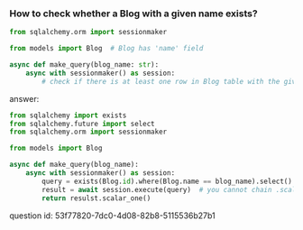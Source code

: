 ### How to check whether a Blog with a given name exists?

```python
from sqlalchemy.orm import sessionmaker

from models import Blog  # Blog has 'name' field

async def make_query(blog_name: str):
    async with sessionmaker() as session:
        # check if there is at least one row in Blog table with the given name
```

answer:

```python
from sqlalchemy import exists
from sqlalchemy.future import select
from sqlalchemy.orm import sessionmaker

from models import Blog

async def make_query(blog_name):
    async with sessionmaker() as session:
        query = exists(Blog.id).where(Blog.name == blog_name).select()
        result = await session.execute(query)  # you cannot chain .scalar_one(), it won't work
        return resulst.scalar_one()
```

question id: 53f77820-7dc0-4d08-82b8-5115536b27b1